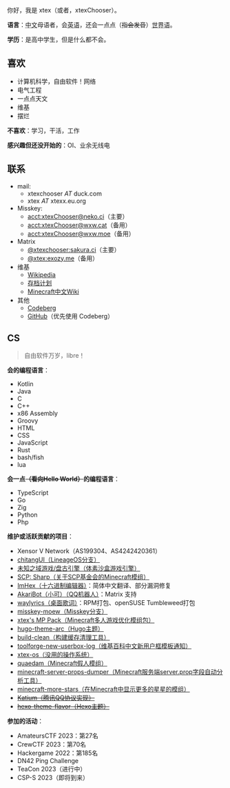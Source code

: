 <!-- markdownlint-disable MD033 -->
<!-- markdownlint-disable-next-line MD041 -->
你好，我是 xtex（或者，xtexChooser）。

**语言**：<abbr title="zh-cmn-Hans,zh-Hans,zh-CN,zh">中文</abbr>母语者，会<abbr title="eng,en-US,en">英语</abbr>，还会一点点（~~指会发音~~）<abbr title="eo">世界语</abbr>。

**学历**：是高中学生，但是什么都不会。

## 喜欢

- 计算机科学，自由软件！网络
- 电气工程
- 一点点天文
- 维基
- 摆烂

**不喜欢**：学习，干活，工作

**感兴趣但还没开始的**：OI、业余无线电

## 联系

- mail:
  - xtexchooser *AT* duck.com
  - xtex *AT* xtexx.eu.org
- Misskey:
  - [acct:xtexChooser@neko.ci](https://neko.ci/@xtexChooser)（主要）
  - [acct:xtexChooser@wxw.cat](https://wxw.cat/@xtexChooser)（备用）
  - [acct:xtexChooser@wxw.moe](https://wxw.moe/@xtexChooser)（备用）
- Matrix
  - [@xtexchooser:sakura.ci](https://matrix.to/#/@xtexchooser:sakura.ci)（主要）
  - [@xtex:exozy.me](https://matrix.to/#/@xtex:exozy.me)（备用）
- 维基
  - [Wikipedia](https://zh.wikipedia.org/wiki/User:XtexChooser)
  - [存档计划](https://lakeus.xyz/wiki/User:XtexChooser)
  - [Minecraft中文Wiki](https://minecraft.fandom.com/zh/wiki/User:XtexChooser)
- 其他
  - [Codeberg](https://codeberg.org/)
  - [GitHub](https://github.com/xtexChooser)（优先使用 Codeberg）

## CS

> 自由软件万岁，libre！

**会的编程语言**：

<div class="hlist-wrapper">

- Kotlin
- Java
- C
- C++
- x86 Assembly
- Groovy
- HTML
- CSS
- JavaScript
- Rust
- bash/fish
- lua

</div>

**会一点~~（看向Hello World）~~的编程语言**：

<div class="hlist-wrapper">

- TypeScript
- Go
- Zig
- Python
- Php

</div>

**维护或活跃贡献的项目**：

- Xensor V Network（AS199304、AS4242420361）
- [chitangUI（LineageOS分支）](https://github.com/chitangUI)
- [未知之域游戏/盘古引擎（体素沙盒游戏引擎）](https://github.com/UnknownDomainGames)
- [SCP: Sharp（关于SCP基金会的Minecraft模组）](https://github.com/SCPSharp/scp-sharp)
- [ImHex（十六进制编辑器）](https://github.com/WerWolv/ImHex)：简体中文翻译、部分漏洞修复
- [AkariBot（小可）（QQ机器人）](https://github.com/Teahouse-Studios/akari-bot)：Matrix 支持
- [waylyrics（桌面歌词）](https://github.com/waylyrics/waylyrics)：RPM打包、openSUSE Tumbleweed打包
- [misskey-moew（Misskey分支）](https://source.moe/moew/misskey_moew)
- [xtex's MP Pack（Minecraft多人游戏优化模组包）](https://codeberg.org/xtex/xtex-mp-pack)
- [hugo-theme-arc（Hugo主题）](https://codeberg.org/xtex/hugo-theme-arc)
- [build-clean（构建缓存清理工具）](https://codeberg.org/xtex/build-clean)
- [toolforge-new-userbox-log（维基百科中文新用户框模板通知）](https://source.moe/xtex/toolforge-new-userbox-log)
- [xtex-os（没用的操作系统）](https://codeberg.org/xtex/xtex-os)
- [quaedam（Minecraft假人模组）](https://codeberg.org/xtex/quaedam)
- [minecraft-server-props-dumper（Minecraft服务端server.prop字段自动分析工具）](https://codeberg.org/xtex/minecraft-server-props-dumper)
- [minecraft-more-stars（在Minecraft中显示更多的星星的模组）](https://codeberg.org/xtex/minecraft-more-stars)
- ~~[Katium（腾讯QQ协议实现）](https://github.com/KatiumDev)~~
- ~~[hexo-theme-flavor（Hexo主题）](https://codeberg.org/xtex/hexo-theme-flavor)~~

**参加的活动**：

- AmateursCTF 2023：第27名
- CrewCTF 2023：第70名
- Hackergame 2022：第185名
- DN42 Ping Challenge
- TeaCon 2023（进行中）
- CSP-S 2023（即将到来）
